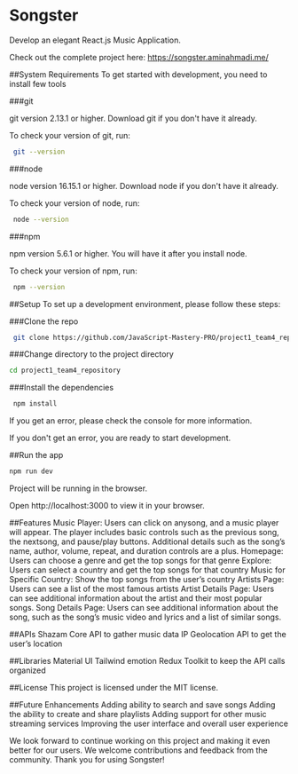 # Songster
Develop an elegant React.js Music Application.

Check out the complete project here: https://songster.aminahmadi.me/

##System Requirements
To get started with development, you need to install few tools

###git

git version 2.13.1 or higher. Download git if you don't have it already.

To check your version of git, run:

```bash
 git --version
```

###node

node version 16.15.1 or higher. Download node if you don't have it already.

To check your version of node, run:

```bash
 node --version
```

###npm

npm version 5.6.1 or higher. You will have it after you install node.

To check your version of npm, run:

```bash
 npm --version
```

##Setup
To set up a development environment, please follow these steps:

###Clone the repo

```bash
 git clone https://github.com/JavaScript-Mastery-PRO/project1_team4_repository.git
```

###Change directory to the project directory

```bash
cd project1_team4_repository
```

###Install the dependencies

```bash
 npm install
```

If you get an error, please check the console for more information.

If you don't get an error, you are ready to start development.

##Run the app

```bash
npm run dev
```

Project will be running in the browser.

Open http://localhost:3000 to view it in your browser.

##Features
Music Player: Users can click on anysong, and a music player will appear. The player includes basic controls such as the previous song, the nextsong, and pause/play buttons. Additional details such as the song’s name, author, volume, repeat, and duration controls are a plus.
Homepage: Users can choose a genre and get the top songs for that genre
Explore: Users can select a country and get the top songs for that country
Music for Specific Country: Show the top songs from the user’s country
Artists Page: Users can see a list of the most famous artists
Artist Details Page: Users can see additional information about the artist and their most popular songs.
Song Details Page: Users can see additional information about the song, such as the song’s music video and lyrics and a list of similar songs.

##APIs
Shazam Core API to gather music data
IP Geolocation API to get the user’s location

##Libraries
Material UI
Tailwind
emotion
Redux Toolkit to keep the API calls organized

##License
This project is licensed under the MIT license.

##Future Enhancements
Adding ability to search and save songs
Adding the ability to create and share playlists
Adding support for other music streaming services
Improving the user interface and overall user experience

We look forward to continue working on this project and making it even better for our users. We welcome contributions and feedback from the community. Thank you for using Songster!
